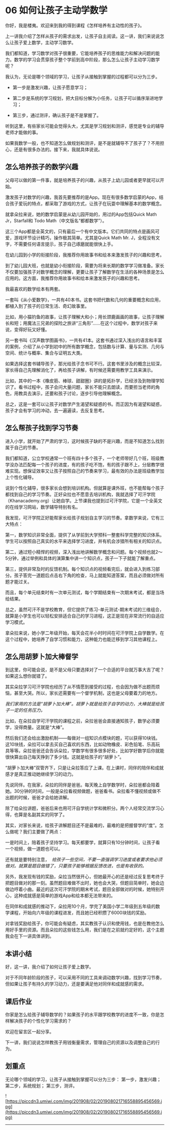 # 06 如何让孩子主动学数学

你好，我是楼夷。欢迎来到我的得到课程《怎样培养有主动性的孩子》。

上一讲我介绍了怎样从孩子的需求出发，让孩子自主阅读。这一讲，我们来说说怎么让孩子爱上数学，主动学习数学。

我们都知道，学习数学对孩子很重要，它能培养孩子的思维能力和解决问题的能力。数学的学习会贯穿孩子整个学前到高中阶段，那么怎么让孩子主动学习数学呢？

我认为，无论是哪个领域的学习，让孩子从接触到掌握的过程都可以分为三步。

* 第一步是激发兴趣，让孩子愿意学习；

* 第二步是系统的学习规划，把大目标分解为小任务，让孩子可以循序渐进地学习；

* 第三步，通过测评，确认孩子是不是掌握了。

听到这里，有些家长可能会觉得头大，尤其是学习规划和测评，感觉是专业的辅导老师才能做的事。

如果我数学一般，也不知道怎么做规划和测评，是不是就辅导不了孩子了？不用担心，还是有很多办法的。接下来，我就具体说说。

## 怎么培养孩子的数学兴趣

父母可以做的第一件事，就是培养孩子的兴趣，从孩子上幼儿园或者更早就可以开始。

激发孩子对数学的兴趣，我首先要推荐的是App。现在有很多数学启蒙的App，结合孩子爱玩的特点，都采取了游戏的方式，让孩子在玩耍中理解基本的数学概念。

就拿朵拉来说，她的数学启蒙是从幼儿园开始的，用过的App包括Quick Math Jr，Starfall和 Todo Math（中文版名“都都数学”）。

这三个App都是全英文的，只有最后一个有中文版本。它们共同的特点是画风可爱，游戏环节设计精巧，操作极其简单。尤其是Quick Math Mr. J，全程没有文字，不需要任何语言提示，孩子自己琢磨就能很快上手。

在幼儿园到小学的衔接阶段，我推荐你用故事书和绘本来激发孩子的兴趣和思考。

到了幼儿园大班，也就是幼小衔接阶段，需要为将来长期的数学学习做准备。家长不仅要加强孩子对数学概念的理解，更要让孩子了解数学在生活的各种场景是怎么应用的。这方面，我推荐你用故事书和绘本来激发孩子的兴趣和思考。

我最喜欢的数学绘本有两套。

一套叫《从小爱数学》，一共有40本书。这套书把代数和几何的重要概念和应用，都植入到了孩子的日常生活、奇幻故事里。

比如，用小猫钓鱼的故事，让孩子理解大和小；用长颈鹿画画的故事，让孩子理解长和短；用魔法三兄弟的探险之旅讲“三角形”……在这个过程中，数学对孩子来说，变得好玩又好懂。

另一套书叫《汉声数学图画书》，一共有41本。这套书通过深入浅出的语言和丰富的案例，介绍了从小学到初中的所有数学概念，包括数与计算、量与实测、几何与空间、统计与概率、集合与证明五大类。

如果选择这套书辅导孩子，那光给孩子念书可不行。这套书里涉及的概念比较深，家长得自己先理解消化了，再给孩子讲解，有时候还需要用教学工具来演示。

比如，其中的一本《橡皮筋、棒球、甜甜圈》讲的是拓扑学，已经涉及到物理学知识了。看书过程中，孩子会问大量问题，家长不能只去朗读，而要担当老师的角色，用教具去演示，还要和孩子讨论，逐步引导他理解概念。

总之，这是一套可以让孩子对数学产生渴望和疑惑的书。而正因为有渴望和疑惑，孩子才会有学习的冲动，去一遍遍读，去反复思考。

## 怎么帮孩子找到学习节奏

进入小学，就开始了严肃的学习，这时候孩子缺的不是兴趣，而是不知道怎么找到属于自己的节奏。

我们都知道，公立学校通常一个班有四十多个孩子，一个老师带好几个班，班级教学没办法匹配每一个孩子的进度，有的孩子吃不饱，有的孩子跟不上，分层教学很难实现。想保证效率又让孩子按照自己的节奏来学习，最有效的办法是班级教学加上个性化辅导。

说到个性化辅导，很多家长会想到培训机构。但就算是课外班，也不能帮每个孩子都找到自己的学习节奏。正好朵拉也不愿意去培训机构，我就选择了可汗学院（Khanacademy.org）让她自学。上节课我也提到过可汗学院，它是一个全英文的在线学习网站，数学辅导特别有名。

我发现，可汗学院正好能帮家长给孩子规划自主学习的节奏。拿数学来说，它有三大特点：

第一，数学知识非常全面，提供了从学前到大学预科一整套科学完整的知识体系。学生可以按照自己真实的水平来选择学习进度，并有机会涉猎所有相关的知识点。

第二，通过短小精悍的视频，深入浅出地讲解数学概念和问题。每个视频也就2～5分钟，通过举例和具体的演算集中讲一个知识点，孩子一下子就能了解重点。

第三，提供非常及时的反馈机制。每个知识点的视频看完后，就会进入到练习部分。孩子答完一道题后点击右下角的检查，马上就能知道答案，而且必须做对所有题才能过关。

而且，每个单元结束时有一次单元测试，每个学期结束有一次期末考试，都是当场给结果。

总之，虽然可汗不是学校教育，但它提供了练习-单元测试-期末考试的三维组合，就算是小学生也可以轻松安排适合自己的学习进程，这正是现在非常流行的自适应学习模式。

拿朵拉来说，她小学二年级开始，每天会花半小时时间在可汗学院上自学数学。在这个过程中，她培养了自学习惯和能力，这种能力也能迁移到学习其他课程上。

## 怎么用胡萝卜加大棒督学

到这里，你可能会说，是不是父母只要选择对了一个合适的平台就万事大吉了呢？如果这么想你就错了。

其实朵拉学习可汗学院也经历了从不情愿到接受的过程，也会因为做不出题而烦恼，甚至大哭。所以，家长还需要有一个督学机制，这也是父母要着力的地方。

 *我们家用的方法是“胡萝卜加大棒”。胡萝卜就是给孩子自学的动力，大棒就是给孩子一定的任务压力。*

比如，在朵拉自学可汗学院的课程之前，朵拉爸爸会直接通知孩子，数学必须要学，没得商量。这就是“大棒”。

然后我们还会给出激励机制——每做对一组知识点模块的题，可以获得10块钱。这10块钱，朵拉可以拿去买自己喜欢的东西，比如动物橡皮、彩色铅笔、乐高玩具等等。朵拉爸爸还会告诉朵拉，学数学有很多很多好处，比如学好数学后你就能很快算出自己每天挣到了多少钱。这就是给孩子的“胡萝卜”。

“胡萝卜加大棒”双管齐下，只是让朵拉答应了上课。在上课时，同伴的陪伴和成就感才是真正推动她继续学习的动力。

先说同伴。在我家，朵拉的同伴是爸爸。每天晚上自学数学时，朵拉爸都会陪着她。30分钟的时间，一般是朵拉看视频做题，爸爸看书。朵拉看不懂视频或做不出题的时候，爸爸才会给她讲解。

除了给朵拉讲题，爸爸后来也用可汗自学统计学和微积分。两个人经常交流学习心得，也算是名副其实的同学了。

其实，对家长来说，给孩子讲解题目还不是最难的，最难的是把握督学的“度”。怎么做呢？我们主要做了两点：

一是时间上，陪着孩子坚持学习。每天都要学，就算只有10分钟时间，让孩子看一个视频，做一道题也可以。

还有就是要特别注意，  *给孩子一些空间，不要一直强调学习进度或者要求他必须做对。就算是题目做错了，只要孩子能够根据反馈改进，也是有收获的。*

另外，我发现有钱的奖励，朵拉当然很开心，但她最开心的还是经过反复思考终于把题目做对的那一刻。虽然题目难做不出时，她也会大哭，但题目简单时，她会边做边哼着小曲。最近的这次可汗学院的期末考试，题目全部做对的时候，她特别开心，这种成就感是简单的游戏App和绘本都无法带来的。

在同伴和成就感的推动下，朵拉用10个月，学完了美国小学二年级到五年级的数学课程，开始向六年级的课程进发，而且她已经积攒了6000块钱的奖励。

对拿钱奖励给孩子，你可能会有疑虑，其实教孩子认识和使用钱，也是在教他怎么用好手里的资源。而且朵拉的这些钱怎么用，我们是在之前就约定好的，这个主题我会在下一讲具体讲到。

## 本讲小结

好，这一讲，我介绍了如何让孩子爱上数学。

对于不同年龄阶段的孩子，可以采用不同的工具来调动数学兴趣，找到学习节奏，但如果让孩子有持久的学习动力，还是要满足他对同伴和成就感的需求。

## 课后作业

你家是怎么给孩子辅导数学的？如果孩子的水平跟学校教学的进度不一致，你是怎样解决孩子的个性化学习需求的？

欢迎在留言区一起分享。

下一讲，我们说说怎样教孩子用钱衡量需求，管理自己的资源以及调整自己的行为。

## 划重点

无论哪个领域的学习，让孩子从接触到掌握可以分为三步：
第一步，激发兴趣；
第二步，系统规划；
第三步，测评。


![https://piccdn3.umiwi.com/img/201908/02/201908021716558895456569.jpg](https://piccdn3.umiwi.com/img/201908/02/201908021716558895456569.jpg)

---
